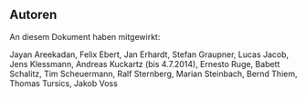 Autoren
-------

An diesem Dokument haben mitgewirkt:

Jayan Areekadan,
Felix Ebert,
Jan Erhardt,
Stefan Graupner,
Lucas Jacob,
Jens Klessmann,
Andreas Kuckartz (bis 4.7.2014),
Ernesto Ruge,
Babett Schalitz,
Tim Scheuermann,
Ralf Sternberg,
Marian Steinbach,
Bernd Thiem,
Thomas Tursics,
Jakob Voss
